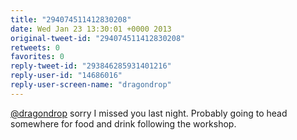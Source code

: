 ```yaml
---
title: "294074511412830208"
date: Wed Jan 23 13:30:01 +0000 2013
original-tweet-id: "294074511412830208"
retweets: 0
favorites: 0
reply-tweet-id: "293846285931401216"
reply-user-id: "14686016"
reply-user-screen-name: "dragondrop"
---
```

<a href="https://twitter.com/dragondrop">@dragondrop</a> sorry I missed you last night. Probably going to head somewhere for food and drink following the workshop.
